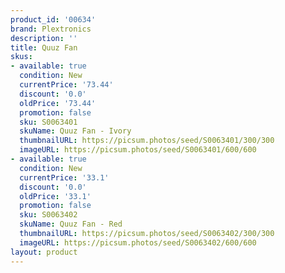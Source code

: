 ```yaml
---
product_id: '00634'
brand: Plextronics
description: ''
title: Quuz Fan
skus:
- available: true
  condition: New
  currentPrice: '73.44'
  discount: '0.0'
  oldPrice: '73.44'
  promotion: false
  sku: S0063401
  skuName: Quuz Fan - Ivory
  thumbnailURL: https://picsum.photos/seed/S0063401/300/300
  imageURL: https://picsum.photos/seed/S0063401/600/600
- available: true
  condition: New
  currentPrice: '33.1'
  discount: '0.0'
  oldPrice: '33.1'
  promotion: false
  sku: S0063402
  skuName: Quuz Fan - Red
  thumbnailURL: https://picsum.photos/seed/S0063402/300/300
  imageURL: https://picsum.photos/seed/S0063402/600/600
layout: product
---
```

